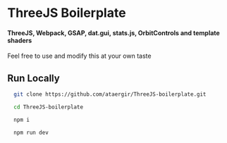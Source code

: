 
# ThreeJS Boilerplate

#### ThreeJS, Webpack, GSAP, dat.gui, stats.js, OrbitControls and template shaders

Feel free to use and modify this at your own taste



## Run Locally

```bash
  git clone https://github.com/ataergir/ThreeJS-boilerplate.git
```

```bash
  cd ThreeJS-boilerplate
```

```bash
  npm i
```

```bash
  npm run dev
```
